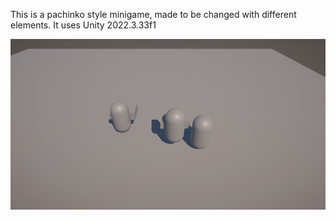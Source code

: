 This is a pachinko style minigame, made to be changed with different elements.
It uses Unity 2022.3.33f1

![Screenshot](ScreenshotPachinko.jpg)
